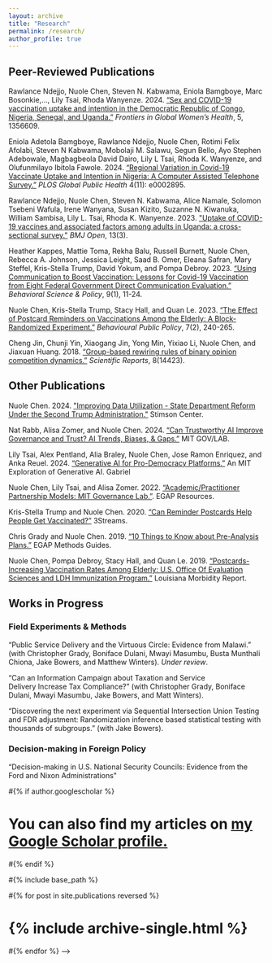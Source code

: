 ```yaml
---
layout: archive
title: "Research"
permalink: /research/
author_profile: true
---
```


## Peer-Reviewed Publications

Rawlance Ndejjo, Nuole Chen, Steven N. Kabwama, Eniola Bamgboye, Marc Bosonkie,..., Lily Tsai, Rhoda Wanyenze. 2024. [“Sex and COVID-19 vaccination uptake and intention in the Democratic Republic of Congo, Nigeria, Senegal, and Uganda.”](https://www.frontiersin.org/journals/global-womens-health/articles/10.3389/fgwh.2024.1356609/full) _Frontiers in Global Women’s Health_, 5, 1356609.

Eniola Adetola Bamgboye, Rawlance Ndejjo, Nuole Chen, Rotimi Felix Afolabi, Steven N Kabwama, Mobolaji M. Salawu, Segun Bello, Ayo Stephen Adebowale, Magbagbeola David Dairo, Lily L Tsai, Rhoda K. Wanyenze, and Olufunmilayo Ibitola Fawole. 2024. [“Regional Variation in Covid-19 Vaccinate Uptake and Intention in Nigeria: A Computer Assisted
Telephone Survey.”](https://journals.plos.org/globalpublichealth/article?id=10.1371/journal.pgph.0002895) _PLOS Global Public Health_ 4(11): e0002895.

Rawlance Ndejjo, Nuole Chen, Steven N. Kabwama, Alice Namale, Solomon Tsebeni Wafula, Irene Wanyana, Susan Kizito, Suzanne N. Kiwanuka, William Sambisa, Lily L. Tsai, Rhoda K. Wanyenze. 2023. ["Uptake of COVID-19 vaccines and associated factors among adults in Uganda: a cross-sectional survey."](https://bmjopen.bmj.com/content/13/3/e067377.abstract) _BMJ Open_, 13(3).

Heather Kappes, Mattie Toma, Rekha Balu, Russell Burnett, Nuole Chen, Rebecca A. Johnson, Jessica Leight, Saad B. Omer, Eleana Safran, Mary Steffel, Kris-Stella Trump, David Yokum, and Pompa Debroy. 2023. [“Using Communication to Boost Vaccination: Lessons for Covid-19 Vaccination from Eight Federal Government Direct Communication Evaluation.”](https://journals.sagepub.com/doi/full/10.1177/23794607231192690) _Behavioral Science & Policy_, 9(1), 11-24.

Nuole Chen, Kris-Stella Trump, Stacy Hall, and Quan Le. 2023. [“The Effect of Postcard Reminders on Vaccinations Among the Elderly: A Block-Randomized Experiment.”](https://www.cambridge.org/core/services/aop-cambridge-core/content/view/50007EBDEB8ED4D299EFE37C4F73FCB2/S2398063X20000342a.pdf/the-effect-of-postcard-reminders-on-vaccinations-among-the-elderly-a-block-randomized-experiment.pdf) _Behavioural Public Policy_, 7(2), 240-265.

Cheng Jin, Chunji Yin, Xiaogang Jin, Yong Min, Yixiao Li, Nuole Chen, and Jiaxuan Huang. 2018. [“Group-based rewiring rules of binary opinion competition dynamics.”](https://www.nature.com/articles/s41598-018-32678-7) _Scientific Reports_, 8(14423).

## Other Publications
Nuole Chen. 2024. ["Improving Data Utilization - State Department Reform Under the Second Trump Administration."](https://www.stimson.org/2025/state-department-reform-under-the-second-trump-administration/) Stimson Center.

Nat Rabb, Alisa Zomer, and Nuole Chen. 2024. [“Can Trustworthy AI Improve Governance and Trust? AI Trends, Biases, & Gaps.”](https://mitgovlab.org/news/can-trustworthy-ai-improve-governance-and-trust-ai-trends-biases-and-gaps/) MIT GOV/LAB. 

Lily Tsai, Alex Pentland, Alia Braley, Nuole Chen, Jose Ramon Enriquez, and Anka Reuel. 2024. [“Generative AI for Pro-Democracy Platforms.”](https://mit-genai.pubpub.org/pub/mn45hexw/release/1) An MIT Exploration of Generative AI.
Gabriel

Nuole Chen, Lily Tsai, and Alisa Zomer. 2022. [“Academic/Practitioner Partnership Models: MIT Governance Lab.”](https://egap.org/resource/sd-partnership-models-mit-gov-lab/2022). EGAP Resources.

Kris-Stella Trump and Nuole Chen. 2020. [“Can Reminder Postcards Help People Get Vaccinated?”](https://medium.com/3streams/can-reminder-postcards-help-people-get-vaccinated-dea31781ad85) 3Streams.

Chris Grady and Nuole Chen. 2019. [“10 Things to Know about Pre-Analysis Plans.”](https://egap.org/resource/10-things-to-know-about-pre-analysis-plans/) EGAP Methods Guides.

Nuole Chen, Pompa Debroy, Stacy Hall, and Quan Le. 2019. [“Postcards-Increasing Vaccination Rates Among Elderly: U.S. Office Of Evaluation Sciences and LDH Immunization Program.”](http://ldh.la.gov/assets/oph/Center-PHCH/Center-CH/infectious-epi/LMR/2011-2020/2019/marapr19.pdf) Louisiana Morbidity Report.

## Works in Progress

### Field Experiments & Methods
“Public Service Delivery and the Virtuous Circle: Evidence from Malawi.” (with Christopher Grady, Boniface Dulani, Mwayi Masumbu, Busta Munthali Chiona, Jake Bowers, and Matthew Winters). _Under review_.

“Can an Information Campaign about Taxation and Service Delivery Increase Tax Compliance?” (with Christopher Grady, Boniface Dulani, Mwayi Masumbu, Jake Bowers, and Matt Winters).

“Discovering the next experiment via Sequential Intersection Union Testing and FDR adjustment: Randomization inference based statistical testing with thousands of subgroups.” (with Jake Bowers).

### Decision-making in Foreign Policy
“Decision-making in U.S. National Security Councils: Evidence from the Ford and Nixon Administrations"

#{% if author.googlescholar %}
#  You can also find my articles on <u><a href="{{author.googlescholar}}">my Google Scholar profile</a>.</u>
#{% endif %}

#{% include base_path %}

#{% for post in site.publications reversed %}
#  {% include archive-single.html %}
#{% endfor %} -->



